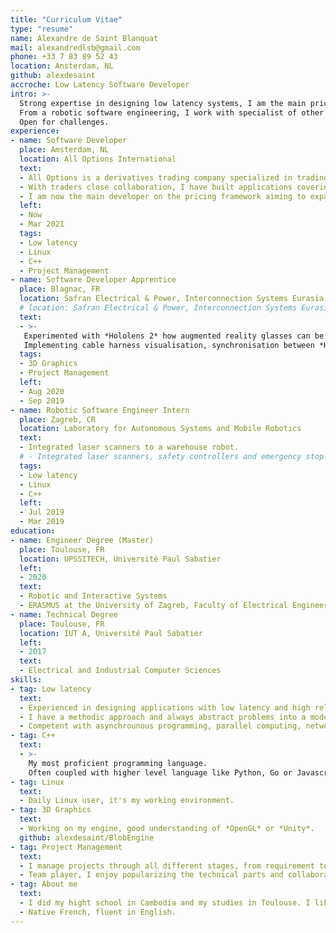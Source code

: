 ```yaml
---
title: "Curriculum Vitae"
type: "resume"
name: Alexandre de Saint Blanquat
mail: alexandredlsb@gmail.com
phone: +33 7 83 89 52 43
location: Ansterdam, NL
github: alexdesaint
accroche: Low Latency Software Developer
intro: >-
  Strong expertise in designing low latency systems, I am the main pricing framework developer of a high frequency trading company.
  From a robotic software engineering, I work with specialist of other disciplines to bring most theoretical aspect to fast and reliable solutions.
  Open for challenges.
experience:
- name: Software Developer
  place: Amsterdam, NL
  location: All Options International
  text:
  - All Options is a derivatives trading company specialized in trading options. I am part of a team of ten software developers dedicated to assure the continuity of the trading platform, implementing new features, and expending to new products.
  - With traders close collaboration, I have built applications covering low latency trading, portfolio management and options hedging. 
  - I am now the main developer on the pricing framework aiming to expand to US products, improve performances for european liquid products and replace the legacy code.
  left:
  - Now
  - Mar 2021
  tags:
  - Low latency
  - Linux
  - C++
  - Project Management
- name: Software Developer Apprentice
  place: Blagnac, FR
  location: Safran Electrical & Power, Interconnection Systems Eurasia
  # location: Safran Electrical & Power, Interconnection Systems Eurasia, Design Office
  text:
  - >-
   Experimented with *Hololens 2* how augmented reality glasses can be used in the plane cabling process. 
   Implementing cable harness visualisation, synchronisation between *Hololens*, and new augmented reality interactions.
  tags:
  - 3D Graphics
  - Project Management
  left:
  - Aug 2020
  - Sep 2019
- name: Robotic Software Engineer Intern
  place: Zagreb, CR
  location: Laboratory for Autonomous Systems and Mobile Robotics
  text:
  - Integrated laser scanners to a warehouse robot.
  # - Integrated laser scanners, safety controllers and emergency stop to a warehouse robot. Made engines controller and a ROS package to decode sensor data stream.
  tags:
  - Low latency
  - Linux
  - C++
  left:
  - Jul 2019
  - Mar 2019
education:
- name: Engineer Degree (Master)
  place: Toulouse, FR
  location: UPSSITECH, Université Paul Sabatier
  left:
  - 2020
  text:
  - Robotic and Interactive Systems
  - ERASMUS at the University of Zagreb, Faculty of Electrical Engineering and Computing
- name: Technical Degree
  place: Toulouse, FR
  location: IUT A, Université Paul Sabatier
  left:
  - 2017
  text:
  - Electrical and Industrial Computer Sciences
skills:
- tag: Low latency
  text:
  - Experienced in designing applications with low latency and high reliability requirements.
  - I have a methodic approach and always abstract problems into a model (state machine, grafcet, block diagram...).
  - Competent with asynchrounous programming, parallel computing, networking and would be interested in learning GPU-accelerated computing.
- tag: C++
  text:
  - >-
    My most proficient programming language.
    Often coupled with higher level language like Python, Go or Javascript.
- tag: Linux
  text:
  - Daily Linux user, it's my working environment.
- tag: 3D Graphics
  text:
  - Working on my engine, good understanding of *OpenGL* or *Unity*.
  github: alexdesaint/BlobEngine
- tag: Project Management
  text:
  - I manage projects through all different stages, from requirement to release, support and handover.
  - Team player, I enjoy popularizing the technical parts and collaboration with specialist of different fields.
- tag: About me
  text:
  - I did my hight school in Cambodia and my studies in Toulouse. I like to take pictures, skiing and having a beers for the after work.
  - Native French, fluent in English.
---
```

